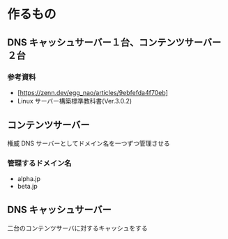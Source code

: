 # 作るもの

## DNS キャッシュサーバー１台、コンテンツサーバー２台

### 参考資料

- [https://zenn.dev/egg_nao/articles/9ebfefda4f70eb]
- Linux サーバー構築標準教科書(Ver.3.0.2)

## コンテンツサーバー

権威 DNS サーバーとしてドメイン名を一つずつ管理させる

### 管理するドメイン名

- alpha.jp
- beta.jp

## DNS キャッシュサーバー

二台のコンテンツサーバに対するキャッシュをする
